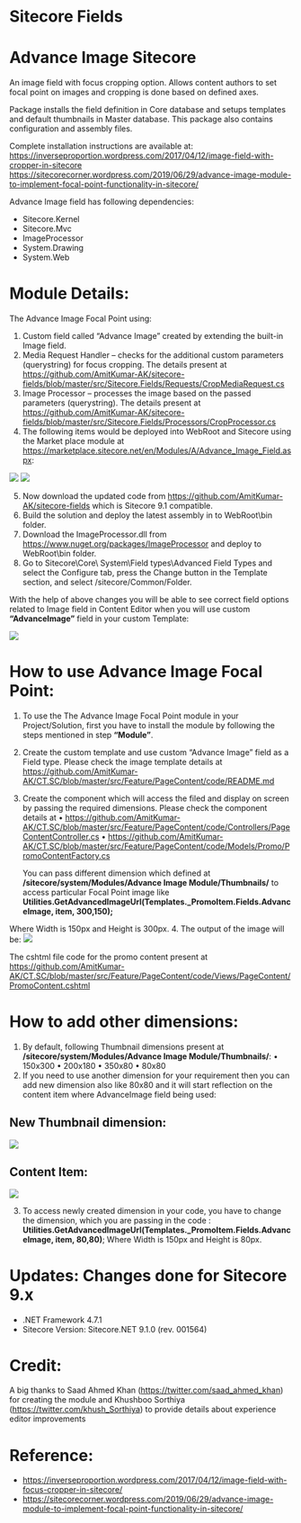 # Sitecore Fields

# Advance Image Sitecore
An image field with focus cropping option. Allows content authors to set focal point on images and cropping is done based on defined axes.

Package installs the field definition in Core database and setups templates and default thumbnails in Master database. This package also contains configuration and assembly files.

Complete installation instructions are available at:
https://inverseproportion.wordpress.com/2017/04/12/image-field-with-cropper-in-sitecore
https://sitecorecorner.wordpress.com/2019/06/29/advance-image-module-to-implement-focal-point-functionality-in-sitecore/

Advance Image field has following dependencies:
- Sitecore.Kernel
- Sitecore.Mvc
- ImageProcessor
- System.Drawing
- System.Web

# Module Details:
The Advance Image Focal Point using:
1.	Custom field called “Advance Image” created by extending the built-in Image field.
2.	Media Request Handler – checks for the additional custom parameters (querystring) for focus cropping. The details present at https://github.com/AmitKumar-AK/sitecore-fields/blob/master/src/Sitecore.Fields/Requests/CropMediaRequest.cs
3.	Image Processor – processes the image based on the passed parameters (querystring). The details present at https://github.com/AmitKumar-AK/sitecore-fields/blob/master/src/Sitecore.Fields/Processors/CropProcessor.cs
4.	The following items would be deployed into WebRoot and Sitecore using the Market place module at https://marketplace.sitecore.net/en/Modules/A/Advance_Image_Field.aspx:

<img src="https://github.com/AmitKumar-AK/sitecore-fields/blob/master/Notes/Sitecore%20Focal%20Point-5.PNG" data-canonical-src="https://github.com/AmitKumar-AK/sitecore-fields/blob/master/Notes/Sitecore%20Focal%20Point-5.PNG" style="max-width:100%;">

<img src="https://github.com/AmitKumar-AK/sitecore-fields/blob/master/Notes/Sitecore%20Focal%20Point-6.PNG" data-canonical-src="https://github.com/AmitKumar-AK/sitecore-fields/blob/master/Notes/Sitecore%20Focal%20Point-6.PNG" style="max-width:100%;">

5.	Now download the updated code from https://github.com/AmitKumar-AK/sitecore-fields which is Sitecore 9.1 compatible.
6.	Build the solution and deploy the latest assembly in to WebRoot\bin folder.
7.	Download the ImageProcessor.dll from https://www.nuget.org/packages/ImageProcessor and deploy to WebRoot\bin folder.
8.	Go to Sitecore\Core\ System\Field types\Advanced Field Types and select the Configure tab, press the Change button in the Template section, and select /sitecore/Common/Folder. 

With the help of above changes you will be able to see correct field options related to Image field in Content Editor when you will use custom <strong>“AdvanceImage”</strong> field in your custom Template:

<img src="https://github.com/AmitKumar-AK/sitecore-fields/blob/master/Notes/Sitecore%20Focal%20Point-1.PNG" data-canonical-src="https://github.com/AmitKumar-AK/sitecore-fields/blob/master/Notes/Sitecore%20Focal%20Point-1.PNG" style="max-width:100%;">

# How to use Advance Image Focal Point:
1.	To use the The Advance Image Focal Point module in your Project/Solution, first you have to install the module by following the steps mentioned in step <strong>“Module”</strong>.
2.	Create the custom template and use custom “Advance Image” field as a Field type. Please check the image template details at https://github.com/AmitKumar-AK/CT.SC/blob/master/src/Feature/PageContent/code/README.md
3.	Create the component which will access the filed and display on screen by passing the required dimensions.
Please check the component details at 
•	https://github.com/AmitKumar-AK/CT.SC/blob/master/src/Feature/PageContent/code/Controllers/PageContentController.cs
•	https://github.com/AmitKumar-AK/CT.SC/blob/master/src/Feature/PageContent/code/Models/Promo/PromoContentFactory.cs

    You can pass different dimension which defined at <strong>/sitecore/system/Modules/Advance Image  Module/Thumbnails/</strong> to access particular Focal Point image like 
<strong>Utilities.GetAdvancedImageUrl(Templates._PromoItem.Fields.AdvanceImage, item, 300,150);</strong>

Where Width is 150px and Height is 300px.
4.	The output of the image will be:
<img src="https://github.com/AmitKumar-AK/sitecore-fields/blob/master/Notes/Sitecore%20Focal%20Point-2.PNG" data-canonical-src="https://github.com/AmitKumar-AK/sitecore-fields/blob/master/Notes/Sitecore%20Focal%20Point-2.PNG" style="max-width:100%;">

The cshtml file code for the promo content present at https://github.com/AmitKumar-AK/CT.SC/blob/master/src/Feature/PageContent/code/Views/PageContent/PromoContent.cshtml

# How to add other dimensions:
1.	By default, following Thumbnail dimensions present at <strong>/sitecore/system/Modules/Advance Image Module/Thumbnails/</strong>:
•	150x300
•	200x180
•	350x80
•	80x80
2.	If you need to use another dimension for your requirement then you can add new dimension also like 
80x80 and it will start reflection on the content item where AdvanceImage field being used:

## New Thumbnail dimension:
<img src="https://github.com/AmitKumar-AK/sitecore-fields/blob/master/Notes/Sitecore%20Focal%20Point-3.PNG" data-canonical-src="https://github.com/AmitKumar-AK/sitecore-fields/blob/master/Notes/Sitecore%20Focal%20Point-3.PNG" style="max-width:100%;">

## Content Item: 

<img src="https://github.com/AmitKumar-AK/sitecore-fields/blob/master/Notes/Sitecore%20Focal%20Point-4.PNG" data-canonical-src="https://github.com/AmitKumar-AK/sitecore-fields/blob/master/Notes/Sitecore%20Focal%20Point-4.PNG" style="max-width:100%;">

3.	To access newly created dimension in your code, you have to change the dimension, which you are passing in the code :
<strong>Utilities.GetAdvancedImageUrl(Templates._PromoItem.Fields.AdvanceImage, item, 80,80)</strong>;
Where Width is 150px and Height is 80px.


# Updates: Changes done for Sitecore 9.x
- .NET Framework 4.7.1
- Sitecore Version: Sitecore.NET 9.1.0 (rev. 001564)

# Credit:
A big thanks to Saad Ahmed Khan (https://twitter.com/saad_ahmed_khan) for creating the module and Khushboo Sorthiya (https://twitter.com/khush_Sorthiya) to provide details about experience editor improvements

# Reference:
- https://inverseproportion.wordpress.com/2017/04/12/image-field-with-focus-cropper-in-sitecore/
- https://sitecorecorner.wordpress.com/2019/06/29/advance-image-module-to-implement-focal-point-functionality-in-sitecore/


